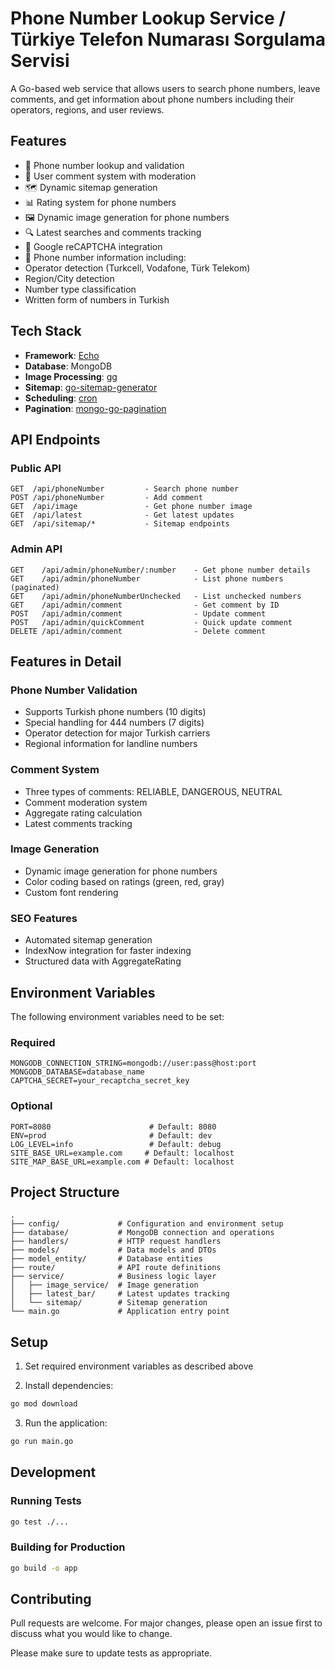# Phone Number Lookup Service / Türkiye Telefon Numarası Sorgulama Servisi

A Go-based web service that allows users to search phone numbers, leave comments, and get information about phone numbers including their operators, regions, and user reviews.

## Features

- 📱 Phone number lookup and validation
- 💬 User comment system with moderation
- 🗺️ Dynamic sitemap generation
- 📊 Rating system for phone numbers
- 🖼️ Dynamic image generation for phone numbers
- 🔍 Latest searches and comments tracking
- 🤖 Google reCAPTCHA integration
- 📱 Phone number information including:
- Operator detection (Turkcell, Vodafone, Türk Telekom)
- Region/City detection
- Number type classification
- Written form of numbers in Turkish

## Tech Stack

- **Framework**: [Echo](https://echo.labstack.com/)
- **Database**: MongoDB
- **Image Processing**: [gg](https://github.com/fogleman/gg)
- **Sitemap**: [go-sitemap-generator](https://github.com/ikeikeikeike/go-sitemap-generator)
- **Scheduling**: [cron](https://github.com/robfig/cron)
- **Pagination**: [mongo-go-pagination](https://github.com/gobeam/mongo-go-pagination)

## API Endpoints

### Public API
```
GET  /api/phoneNumber         - Search phone number
POST /api/phoneNumber         - Add comment
GET  /api/image               - Get phone number image
GET  /api/latest              - Get latest updates
GET  /api/sitemap/*           - Sitemap endpoints
```

### Admin API
```
GET    /api/admin/phoneNumber/:number    - Get phone number details
GET    /api/admin/phoneNumber            - List phone numbers (paginated)
GET    /api/admin/phoneNumberUnchecked   - List unchecked numbers
GET    /api/admin/comment                - Get comment by ID
POST   /api/admin/comment                - Update comment
POST   /api/admin/quickComment           - Quick update comment
DELETE /api/admin/comment                - Delete comment
```

## Features in Detail

### Phone Number Validation
- Supports Turkish phone numbers (10 digits)
- Special handling for 444 numbers (7 digits)
- Operator detection for major Turkish carriers
- Regional information for landline numbers

### Comment System
- Three types of comments: RELIABLE, DANGEROUS, NEUTRAL
- Comment moderation system
- Aggregate rating calculation
- Latest comments tracking

### Image Generation
- Dynamic image generation for phone numbers
- Color coding based on ratings (green, red, gray)
- Custom font rendering

### SEO Features
- Automated sitemap generation
- IndexNow integration for faster indexing
- Structured data with AggregateRating

## Environment Variables

The following environment variables need to be set:

### Required
```
MONGODB_CONNECTION_STRING=mongodb://user:pass@host:port
MONGODB_DATABASE=database_name
CAPTCHA_SECRET=your_recaptcha_secret_key
```

### Optional
```
PORT=8080                      # Default: 8080
ENV=prod                       # Default: dev
LOG_LEVEL=info                 # Default: debug
SITE_BASE_URL=example.com     # Default: localhost
SITE_MAP_BASE_URL=example.com # Default: localhost
```

## Project Structure

```
.
├── config/             # Configuration and environment setup
├── database/           # MongoDB connection and operations
├── handlers/           # HTTP request handlers
├── models/             # Data models and DTOs
├── model_entity/       # Database entities
├── route/              # API route definitions
├── service/            # Business logic layer
│   ├── image_service/  # Image generation
│   ├── latest_bar/     # Latest updates tracking
│   └── sitemap/        # Sitemap generation
└── main.go             # Application entry point
```

## Setup

1. Set required environment variables as described above

2. Install dependencies:
```bash
go mod download
```

3. Run the application:
```bash
go run main.go
```

## Development

### Running Tests
```bash
go test ./...
```

### Building for Production
```bash
go build -o app
```

## Contributing

Pull requests are welcome. For major changes, please open an issue first to discuss what you would like to change.

Please make sure to update tests as appropriate.
